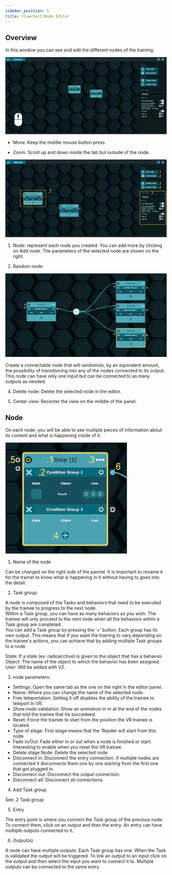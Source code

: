 ```yaml
---
sidebar_position: 5
title: Flowchart/Node Editor
---
```


  
## Overview 


  
In this window you can see and edit the different nodes of the training. 

   ![HUB](/img/26Movestep.PNG)

- Move: Keep the middle mouse button press 

- Zoom: Scroll up and down inside the tab but outside of the node. 

![HUB](/img/27Stepsettings.PNG)

1. Node: represent each node you created. You can add more by clicking on Add node. The parameters of the selected node are shown on the right. 

2. Random node:  

![HUB](/img/28randomnode.png)

Create a connectable node that will randomize, by an equivalent amount, the possibility of transitioning into any of the nodes connected to its output. This node can have only one input but can be connected to as many outputs as needed. 

  

4. Delete node: Delete the selected node in the editor.  

5. Center view: Recenter the view on the middle of the panel. 

 
## Node

  

On each node, you will be able to see multiple pieces of information about its content and what is happening inside of it. 

  ![HUB](/img/29NodeStep.PNG)

1. Name of the node 

Can be changed on the right side of the pannel. It is important to rename it for the trainer to know what is happening in it without having to goes into the detail. 
 

2. Task group:  

A node is composed of the Tasks and behaviors that need to be executed by the trainee to progress to the next node.  
Within a Task group, you can have as many behaviors as you wish. The trainee will only proceed to the next node when all the behaviors within a Task group are completed.  
You can add a Task group by pressing the '+' button. 
Each group has its own output. This means that if you want the training to vary depending on the trainee's actions, you can achieve that by adding multiple Task groups to a node. 

State: If a state (ex: radioacctive) is given to the object that has a behavior. 
Object: The name of the object to which the behavior has been assigned. 
User: Will be added with V2. 

  

3. node parameters: 

  

- Settings: Open the same tab as the one on the right in the editor panel.    
- Name: Where you can change the name of the selected node.   
- Free teleportation: Setting it off disables the ability of the trainee to teleport in VR.    
- Show node validation: Show an animation in vr at the end of the nodes that told the trainee that he succedeed.    
- Reset: Force the trainee to start from the position the VR trainee is located.  
- Type of stage: First stage means that the ‘Reader will start from this node   
- Fade in/Out: Fade either in or out when a node is finished or start. Interesting to enable when you reset the VR trainee.   
 - Delete stage Node: Delete the selected node 
- Disconnect in: Disconnect the entry connection. If multiple nodes are connected it disconnects them one by one starting from the first one that got plugged in. 
- Disconnect out: Disconnect the output connection. 
- Disconnect all: Disconnect all connections.  

 
4. Add Task group 

See .2 Task group 


5. Entry 

 
The entry point is where you connect the Task group of the previous node. To connect them, click on an output and then the entry. An entry can have multiple outputs connected to it. 
 
 

6. Output(s) 


A node can have multiple outputs. Each Task group has one. When the Task is validated the output will be triggered. To link an output to an input click on the output and then select the input you want to connect it to. 
Multiple outputs can be connected to the same entry. 
